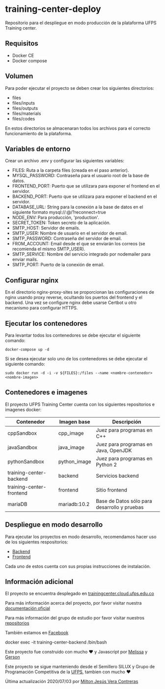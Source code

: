 # training-center-deploy

Repositorio para el despliegue en modo producción de la plataforma UFPS Training center.

## Requisitos 

- Docker CE
- Docker compose

## Volumen

Para poder ejecutar el proyecto se deben crear los siguientes directorios:

- files
- files/inputs
- files/outputs
- files/materials
- files/codes

En estos directorios se almacenaran todos los archivos para el correcto funcionamiento de la plataforma.

## Variables de entorno

Crear un archivo .env y configurar las siguientes variables:

- FILES: Ruta a la carpeta files (creada en el paso anterior).
- MYSQL_PASSWORD: Contraseña para el usuario root de la base de datos.
- FRONTEND_PORT: Puerto que se utilizara para exponer el frontend en el servidor.
- BACKEND_PORT: Puerto que se utilizara para exponer el backend en el servidor.
- DATABASE_URL: String para la conexión a la base de datos en el siguiente formato mysql://<username>:<password>@<host>/<database>?reconnect=true
- NODE_ENV: Para producción, 'production'.
- SECRET_TOKEN: Token secreto de la aplicación.
- SMTP_HOST: Servidor de emails.
- SMTP_USER: Nombre de usuario en el servidor de email.
- SMTP_PASSWORD: Contraseña del servidor de email.
- FROM_ACCOUNT: Email desde el que se enviarán los correos (se recomienda el mismo SMTP_USER).
- SMTP_SERVICE: Nombre del servicio integrado por nodemailer para enviar mails.
- SMTP_PORT: Puerto de la conexión de email.

## Configurar nginx

En el directorio nginx-proxy-sites se proporcionan las configuraciones de nginx usando proxy reverse, ocultando los puertos del frontend y el backend. Una vez se configure nginx debe usarse Certbot u otro mecanismo para configurar HTTPS.

## Ejecutar los contenedores

Para levantar todos los contenedores se debe ejecutar el siguiente comando:

```
docker-compose up -d
```

Si se desea ejecutar solo uno de los contenedores se debe ejecutar el siguiente comando:

```
sudo docker run -d -i -v ${FILES}:/files --name <nombre-contenedor> <nombre-imagen>
```

## Contenedores e imagenes

El proyecto UFPS Training Center cuenta con los siguientes repositorios e imagenes docker:

| Contenedor  | Imagen base | Descripción
| ------------- | ------------- | ------------- 
| cppSandbox  | cpp_image  | Juez para programas en C++ |
| javaSandbox  | java_image  | Juez para programas en Java, OpenJDK |
| pythonSandbox  | python_image  | Juez para programas en Python 2 |
| training-center-backend  | backend  | Servicios backend |
| training-center-frontend  | frontend  | Sitio frontend |
| mariaDB  | mariadb:10.2  |  Base de Datos sólo para desarrollo y pruebas |


## Despliegue en modo desarrollo

Para ejecutar los proyectos en modo desarrollo, recomendamos hacer uso de los siguientes respositorios:

- [Backend](https://github.com/ProgramacionCompetitivaUFPS/training-center-backend)
- [Frontend](https://github.com/ProgramacionCompetitivaUFPS/training-center-frontend)

Cada uno de estos cuenta con sus propias instrucciones de instalación.

## Información adicional

El proyecto se encuentra desplegado en [trainingcenter.cloud.ufps.edu.co](http://trainingcenter.cloud.ufps.edu.co)

Para más información acerca del proyecto, por favor visitar nuestra [documentación oficial](http://ufpstrainingcenter.com/anexos/) 

Para más información del grupo de estudio por favor visitar nuestros [repositorios](https://github.com/ProgramacionCompetitivaUFPS)

También estamos en [Facebook](https://www.facebook.com/groups/1403963166573403)


docker exec -it training-center-backend /bin/bash


Este proyecto fue construido con mucho :heart: y Javascript por [Melissa](https://github.com/Meyito) y [Gerson](https://github.com/GersonLazaro)

Este proyecto se sigue manteniendo desde el Semillero SILUX y Grupo de Programación Competitiva de la [UFPS](https://ww2.ufps.edu.co/), tambien con mucho :heart:

Última actualización 2020/07/03 por [Milton Jesús Vera Contreras](https://miljeveco.contently.com/)

